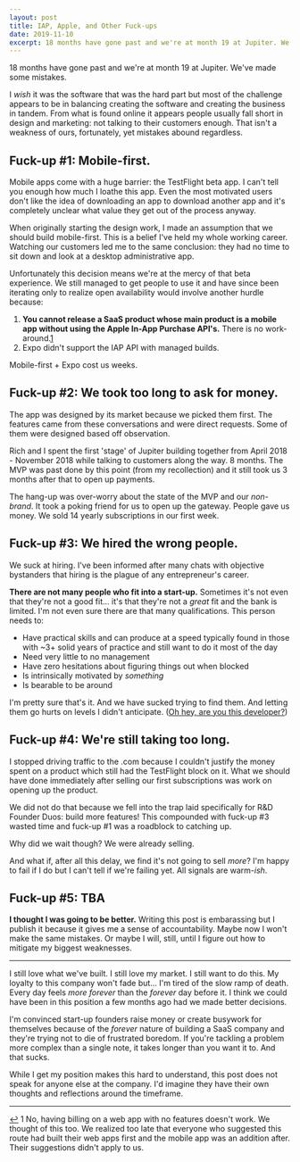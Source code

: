 ```yaml
---
layout: post
title: IAP, Apple, and Other Fuck-ups
date: 2019-11-10
excerpt: 18 months have gone past and we're at month 19 at Jupiter. We've made some mistakes but they weren't in the areas I thought we would...
---
```


18 months have gone past and we're at month 19 at Jupiter. We've made some mistakes.

I _wish_ it was the software that was the hard part but most of the challenge appears to be in balancing creating the software and creating the business in tandem. From what is found online it appears people usually fall short in design and marketing: not talking to their customers enough. That isn't a weakness of ours, fortunately, yet mistakes abound regardless.

## Fuck-up #1: Mobile-first.

Mobile apps come with a huge barrier: the TestFlight beta app. I can't tell you enough how much I loathe this app. Even the most motivated users don't like the idea of downloading an app to download another app and it's completely unclear what value they get out of the process anyway.

When originally starting the design work, I made an assumption that we should build mobile-first. This is a belief I've held my whole working career. Watching our customers led me to the same conclusion: they had no time to sit down and look at a desktop administrative app.

Unfortunately this decision means we're at the mercy of that beta experience. We still managed to get people to use it and have since been iterating only to realize open availability would involve another hurdle because:

1. **You cannot release a SaaS product whose main product is a mobile app without using the Apple In-App Purchase API's.** There is no work-around.<span class="cite"><a href="#note-1" name="back-1">1</a></span>
2. Expo didn't support the IAP API with managed builds.

Mobile-first + Expo cost us weeks.

## Fuck-up #2: We took too long to ask for money.

The app was designed by its market because we picked them first. The features came from these conversations and were direct requests. Some of them were designed based off observation.

Rich and I spent the first 'stage' of Jupiter building together from April 2018 - November 2018 while talking to customers along the way. 8 months. The MVP was past done by this point (from my recollection) and it still took us 3 months after that to open up payments.

The hang-up was over-worry about the state of the MVP and our _non-brand_. It took a poking friend for us to open up the gateway. People gave us money. We sold 14 yearly subscriptions in our first week.

## Fuck-up #3: We hired the wrong people.

We suck at hiring. I've been informed after many chats with objective bystanders that hiring is the plague of any entrepreneur's career.

**There are not many people who fit into a start-up.** Sometimes it's not even that they're not a good fit... it's that they're not a _great_ fit and the bank is limited. I'm not even sure there are that many qualifications. This person needs to:

- Have practical skills and can produce at a speed typically found in those with ~3+ solid years of practice and still want to do it most of the day
- Need very little to no management
- Have zero hesitations about figuring things out when blocked
- Is intrinsically motivated by _something_
- Is bearable to be around

I'm pretty sure that's it. And we have sucked trying to find them. And letting them go hurts on levels I didn't anticipate. (<a href="http://tryjupiter.com/about.html">Oh hey, are you this developer?</a>)

## Fuck-up #4: We're still taking too long.

I stopped driving traffic to the .com because I couldn't justify the money spent on a product which still had the TestFlight block on it. What we should have done immediately after selling our first subscriptions was work on opening up the product.

We did not do that because we fell into the trap laid specifically for R&D Founder Duos: build more features! This compounded with fuck-up #3 wasted time and fuck-up #1 was a roadblock to catching up.

Why did we wait though? We were already selling.

And what if, after all this delay, we find it's not going to sell _more_? I'm happy to fail if I do but I can't tell if we're failing yet. All signals are warm-<em>ish</em>.

## Fuck-up #5: TBA

**I thought I was going to be better.** Writing this post is embarassing but I publish it because it gives me a sense of accountability. Maybe now I won't make the same mistakes. Or maybe I will, still, until I figure out how to mitigate my biggest weaknesses.

<hr class="--small">

I still love what we've built. I still love my market. I still want to do this. My loyalty to this company won't fade but... I'm tired of the slow ramp of death. Every day feels _more forever_ than the _forever_ day before it. I think we could have been in this position a few months ago had we made better decisions.

I'm convinced start-up founders raise money or create busywork for themselves because of the _forever_ nature of building a SaaS company and they're trying not to die of frustrated boredom. If you're tackling a problem more complex than a single note, it takes longer than you want it to. And that sucks.

<div class="note">
    <p>While I get my position makes this hard to understand, this post does not speak for anyone else at the company. I'd imagine they have their own thoughts and reflections around the timeframe.</p>
</div>

<hr class="--end">

<div class="citations">
    <p><a name="note-1" href="#back-1" class="citations-back">&#x21A9;</a> 1 No, having billing on a web app with no features doesn't work. We thought of this too. We realized too late that everyone who suggested this route had built their web apps first and the mobile app was an addition after. Their suggestions didn't apply to us.</p>
</div>